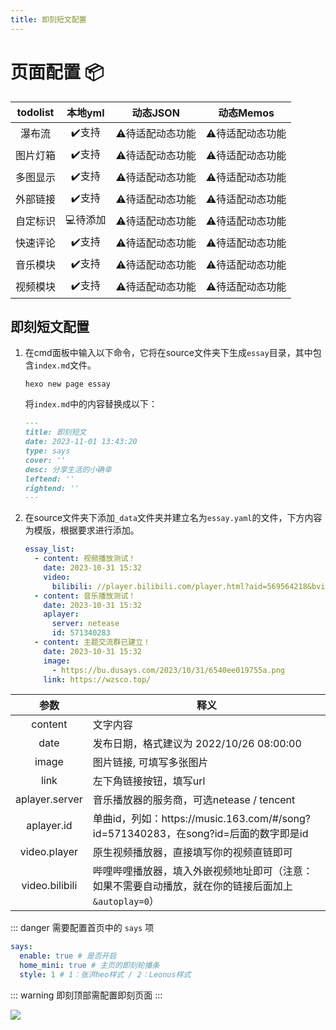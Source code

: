 ```yaml
---
title: 即刻短文配置
---
```


# 页面配置 📦

| todolist | 本地yml | 动态JSON | 动态Memos |
| :----: | :----: | :----: | :----: |
| 瀑布流 | ✔️支持 | ⚠️待适配动态功能 | ⚠️待适配动态功能 |
| 图片灯箱 | ✔️支持 | ⚠️待适配动态功能 | ⚠️待适配动态功能 |
| 多图显示 | ✔️支持 | ⚠️待适配动态功能 | ⚠️待适配动态功能 |
| 外部链接 | ✔️支持 | ⚠️待适配动态功能 | ⚠️待适配动态功能 |
| 自定标识 | 💻待添加 | ⚠️待适配动态功能 | ⚠️待适配动态功能 |
| 快速评论 | ✔️支持 | ⚠️待适配动态功能 | ⚠️待适配动态功能 |
| 音乐模块 | ✔️支持 | ⚠️待适配动态功能 | ⚠️待适配动态功能 |
| 视频模块 | ✔️支持 | ⚠️待适配动态功能 | ⚠️待适配动态功能 |

## 即刻短文配置

1. 在cmd面板中输入以下命令，它将在source文件夹下生成`essay`目录，其中包含`index.md`​文件。

    ```shell
    hexo new page essay
    ```

   将`index.md`​中的内容替换成以下：

    ```markdown
    ---
    title: 即刻短文
    date: 2023-11-01 13:43:20
    type: says
    cover: ''
    desc: 分享生活的小确幸
    leftend: ''
    rightend: ''
    ---
    ```
2. 在source文件夹下添加`_data`​​文件夹并建立名为`essay.yaml`​​的文件，下方内容为模版，根据要求进行添加。
    ```yaml
    essay_list:
      - content: 视频播放测试！
        date: 2023-10-31 15:32
        video:
          bilibili: //player.bilibili.com/player.html?aid=569564218&bvid=BV1Cv4y1p717&cid=1084656892&p=1&autoplay=0
      - content: 音乐播放测试！
        date: 2023-10-31 15:32
        aplayer:
          server: netease
          id: 571340283
      - content: 主题交流群已建立！
        date: 2023-10-31 15:32
        image:
          - https://bu.dusays.com/2023/10/31/6540ee019755a.png
        link: https://wzsco.top/
    ```

| 参数 | 释义 |
| :----: | ---- |
| content | 文字内容 |
| date | 发布日期，格式建议为 2022/10/26 08:00:00 |
| image | 图片链接, 可填写多张图片 |
| link | 左下角链接按钮，填写url |
| aplayer.server | 音乐播放器的服务商，可选netease / tencent |
| aplayer.id | 单曲id，列如：https:\/\/music.163.com/#/song?id=571340283，在song?id=后面的数字即是id |
| video.player | 原生视频播放器，直接填写你的视频直链即可 |
| video.bilibili | 哔哩哔哩播放器，填入外嵌视频地址即可（注意：如果不需要自动播放，就在你的链接后面加上`&autoplay=0`） |

::: danger 需要配置首页中的 `says` 项
```yaml
says:
  enable: true # 是否开启
  home_mini: true # 主页的即刻轮播条
  style: 1 # 1：张洪heo样式 / 2：Leonus样式
```
::: warning
即刻顶部需配置即刻页面
:::

![](https://bu.dusays.com/2023/11/01/6541e7a2105c0.png)